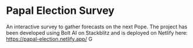 # Papal Election Survey
An interactive survey to gather forecasts on the next Pope.
The project has been developed using Bolt AI on Stackblitz and is deployed on Netlify here: https://papal-election.netlify.app/
G
